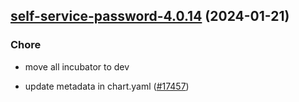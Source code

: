 

## [self-service-password-4.0.14](https://github.com/truecharts/charts/compare/self-service-password-4.0.13...self-service-password-4.0.14) (2024-01-21)

### Chore



- move all incubator to dev

- update metadata in chart.yaml ([#17457](https://github.com/truecharts/charts/issues/17457))